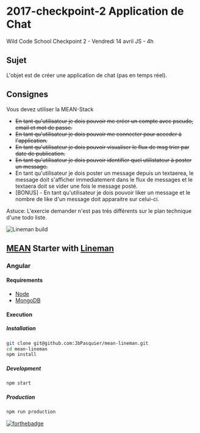 # 2017-checkpoint-2 Application de Chat
Wild Code School Checkpoint 2 - Vendredi 14 avril JS - 4h

## Sujet
L'objet est de créer une application de chat (pas en temps réel).

## Consignes
Vous devez utiliser la MEAN-Stack

- ~~En tant qu'utilisateur je dois pouvoir me créer un compte avec pseudo, email et mot de passe.~~
- ~~En tant qu'utilisateur je dois pouvoir me connecter pour acceder à l'application.~~
- ~~En tant qu'utilisateur je dois pouvoir visualiser le flux de msg trier par date de publication.~~
- ~~En tant qu'utilisateur je dois pouvoir identifier quel utilistateur à poster un message.~~
- En tant qu'utilisateur je dois poster un message depuis un textaerea, le message doit s'afficher immediatement dans le flux de messages et le textaera doit se vider une fois le message posté.
- [BONUS] - En tant qu'utilisateur je dois pouvoir liker un message et le nombre de like d'un message doit apparaitre sur celui-ci.


Astuce: L'exercie demander n'est pas trés différents sur le plan technique d'une todo liste.

![Lineman build](https://travis-ci.org/JbPasquier/mean-lineman.svg?branch=master)

## [MEAN](http://mean.io/) Starter with [Lineman](http://linemanjs.com/)

### Angular

#### Requirements

-   [Node](https://doc.ubuntu-fr.org/nodejs#depuis_un_ppa)
-   [MongoDB](https://doc.ubuntu-fr.org/mongodb#installation)

#### Execution

##### Installation

```bash
git clone git@github.com:JbPasquier/mean-lineman.git
cd mean-lineman
npm install
```

##### Development

```bash
npm start
```

##### Production

```bash
npm run production
```

[![forthebadge](http://forthebadge.com/images/badges/built-with-love.svg)](http://forthebadge.com)
